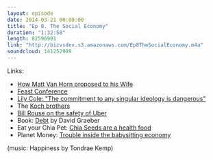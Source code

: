 ```yaml
---
layout: episode
date: 2014-03-21 00:00:00
title: "Ep 8. The Social Economy"
duration: "1:32:58"
length: 82596901
link: "http://bizvsdev.s3.amazonaws.com/Ep8TheSocialEconomy.m4a"
soundcloud: 141252909
---
```


Links:

- [How Matt Van Horn proposed to his Wife](http://mattvh.com/post/924532131/i-proposed-to-lauren-live-on-qik-via-foursquare) <!-- - Wealthy people who break rules hold themselves to a high standard elsewhere to excuse themselves -->
- [Feast Conference](http://feastongood.com/)
- [Lily Cole: "The commitment to any singular ideology is dangerous"](http://www.theguardian.com/commentisfree/2014/mar/19/lily-cole-impossible-social-network-gift-economy)
- The [Koch brothers](http://en.wikipedia.org/wiki/Koch_family)
- [Bill Rouse on the safety of Uber](http://techcrunch.com/video/yellow-cab-las-bill-rouse-keen-on/518157217/)
- Book: [Debt](https://www.goodreads.com/book/show/6617037-debt) by David Graeber
- Eat your Chia Pet: [Chia Seeds are a health food](http://www.nuts.com/cookingbaking/chia-seeds/premium.html)
- Planet Money: [Trouble inside the babysitting economy](http://www.npr.org/blogs/money/2014/03/19/291485828/episode-525-trouble-inside-a-babysitting-economy)

(music: Happiness by Tondrae Kemp)
